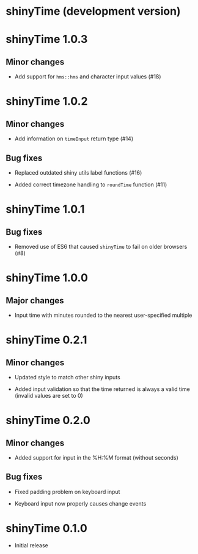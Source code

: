# shinyTime (development version)

# shinyTime 1.0.3

## Minor changes

- Add support for `hms::hms` and character input values (#18)

# shinyTime 1.0.2

## Minor changes

- Add information on `timeInput` return type (#14)

## Bug fixes

- Replaced outdated shiny utils label functions (#16)

- Added correct timezone handling to `roundTime` function (#11)

# shinyTime 1.0.1

## Bug fixes

- Removed use of ES6 that caused `shinyTime` to fail on older browsers (#8)

# shinyTime 1.0.0

## Major changes 

- Input time with minutes rounded to the nearest user-specified multiple

# shinyTime 0.2.1

## Minor changes

- Updated style to match other shiny inputs

- Added input validation so that the time returned is always a valid 
time (invalid values are set to 0)

# shinyTime 0.2.0

## Minor changes

- Added support for input in the %H:%M format (without seconds)

## Bug fixes

- Fixed padding problem on keyboard input

- Keyboard input now properly causes change events

# shinyTime 0.1.0

- Initial release
